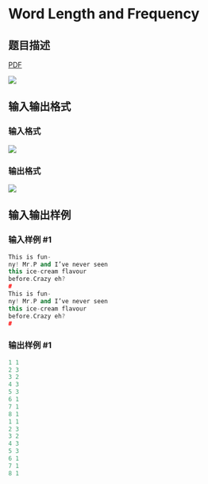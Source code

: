 # Word Length and Frequency

## 题目描述

[problemUrl]: https://uva.onlinejudge.org/index.php?option=com_onlinejudge&Itemid=8&category=14&page=show_problem&problem=1234

[PDF](https://uva.onlinejudge.org/external/102/p10293.pdf)

![](https://cdn.luogu.com.cn/upload/vjudge_pic/UVA10293/18dcab0872b3159ed3c54f456728f86ab29eafcd.png)

## 输入输出格式

### 输入格式

![](https://cdn.luogu.com.cn/upload/vjudge_pic/UVA10293/5f3cae884876860708512f22d15998d6898aa8ed.png)

### 输出格式

![](https://cdn.luogu.com.cn/upload/vjudge_pic/UVA10293/b7f76211f719b77df4cc1b729e59831ffd49d33f.png)

## 输入输出样例

### 输入样例 #1

```cpp
This is fun-
ny! Mr.P and I’ve never seen
this ice-cream flavour
before.Crazy eh?
#
This is fun-
ny! Mr.P and I’ve never seen
this ice-cream flavour
before.Crazy eh?
#
```


### 输出样例 #1

```cpp
1 1
2 3
3 2
4 3
5 3
6 1
7 1
8 1
1 1
2 3
3 2
4 3
5 3
6 1
7 1
8 1
```


